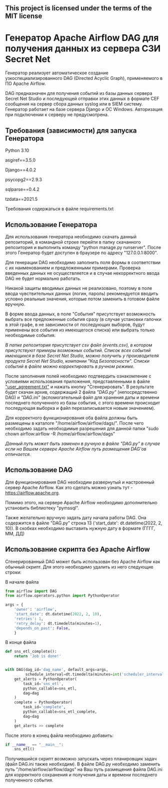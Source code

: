 ## This project is licensed under the terms of the MIT license
# Генератор Apache Airflow DAG для получения данных из сервера СЗИ Secret Net
Генератор реализует автоматическое создание узкоспециализированного
DAG (Directed Acyclic Graph), применяемого в ПО Apache Airflow.

DAG предназначен для получения событий из базы данных сервера Secret Net Studio и последующей
отправки этих данных в формате CEF сообщения на сервер сбора данных syslog или в SIEM систему.
Генератор работает на базе сервера Django и ОС Windows. 
Авторизация при подключении к серверу не предусмотрена.

## Требования (зависимости) для запуска Генератора
Python 3.10

asgiref==3.5.0

Django==4.0.2

psycopg2==2.9.3

sqlparse==0.4.2

tzdata==2021.5

Требования содержаться в файле requirements.txt

## Использование Генератора
Для использования генератора необходимо скачать данный репозиторий, 
в командной строке перейти в папку скачанного репозитория и выполнить команду
"python manage.py runserver". После этого Генератор будет доступен в браузере по адресу 
"127.0.0.1:8000".

Для генерации DAG необходимо заполнить поля формы в соответствии с их наименованием и предложенными примерами. 
Проверка введенных данных не осуществляется и в случае некорректного ввода DAG не будет нормально работать.

Никакой защиты вводимых данных не реализовано, поэтому в поле ввода чувствительных данных (логин, пароль) 
рекомендуется вводить условно реальные значения, которые потом заменить в готовом файле вручную.  

В форме ввода данных, в поле "События" присутствует возможность выбрать все предложенные события сразу
(в случае установки галочки в этой графе, в не зависимости от последующих выборов, будут применены 
все события из имеющегося списка) или выбрать только необходимые события. 

_В папке репозитория присутствует csv файл (events.csv), в котором присутствуют примеры возможных событий.
Список всех событий имеющихся в базе Secret Net Studio, можно получить у производителя продукта
Secret Net Studio, компании "Код Безопасности". Списки событий в файле можно корректировать в ручном режиме._

После заполнения полей необходимо подтвердить ознакомление с условиями использования приложения, представленными
в файле ["user_agreement.txt"](./user_agreement.txt) и нажать кнопку "Сгенерировать". В результате будет скачан архив,
содержащий 2 файла _"DAG.py"_ (непосредственно DAG) и _"DAG.ini"_ (вспомогательный файл для хранения даты и времени 
последнего полученного из базы события, с этого времени происходит последующая выборка и файл перезаписывается новым 
значением).

Для корректного функционирования оба файла должны быть размещены в каталоге "/home/airflow/airflow/dags/".
После чего необходимо задать необходимые разрешения для данной папки "sudo chown airflow:airflow -R 
/home/airflow/airflow/dags"

_Данный путь может быть заменен в ручную в файле "DAG.py" в случае если на Вашем сервере Apache Airflow 
путь размещения DAG'ов отличается._

## Использование DAG
Для функционирования DAG необходим развернутый и настроенный сервер Apache Airflow. Как это сделать можно
узнать тут - https://airflow.apache.org.

Помимо этого, на сервере Apache Airflow необходимо дополнительно установить библиотеку "pymssql".

Также желательно вручную задать дату начала работы DAG. Она содержится в файле "DAG.py" строка 13 ('start_date':
dt.datetime(2022, 2, 10)). В скобках необходимо выставить нужную дату в формате (ГГГГ, ММ, ДД)

## Использование скрипта без Apache Airflow

Сгенерированный DAG может быть использован без Apache Airflow как обычный скрипт. Для этого 
необходимо удалить из него следующие строки: 

В начале файла
```python
from airflow import DAG
from airflow.operators.python import PythonOperator

args = {
    'owner': 'airflow',
    'start_date': dt.datetime(2022, 2, 10),
    'retries': 1,
    'retry_delay': dt.timedelta(minutes=1),
    'depends_on_past': False,
    }
```

В конце файла
```python
def sns_etl_complete():
    return 'Job is done!'


with DAG(dag_id='dag_name', default_args=args,
         schedule_interval=dt.timedelta(minutes=int('scheduler_interval'))) as dag:
    get_alerts = PythonOperator(
        task_id='sns_etl',
        python_callable=sns_etl,
        dag=dag
    )
    complete = PythonOperator(
        task_id='complete',
        python_callable=sns_etl_complete,
        dag=dag
    )
    get_alerts >> complete
```

После этого в конец файла необходимо добавить:

```python
if __name__ == "__main__":
    sns_etl()
```

Получившийся скрипт возможно запускать через планировщик задач (файл DAG.ini также необходим). В файле DAG.py необходимо
заменить путь "/home/airflow/airflow/dags" на Ваш путь размещения файла DAG.ini для корректного сохранения и получения 
даты и времени последнего полученного события.
